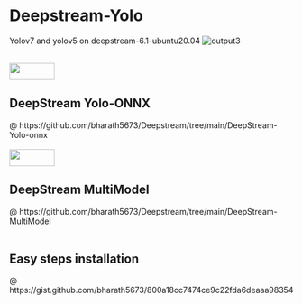 # Deepstream-Yolo

Yolov7 and yolov5 on deepstream-6.1-ubuntu20.04
![output3](https://user-images.githubusercontent.com/33729709/210166850-4169df79-6bda-46ee-8401-65117b82e918.gif)




<br>
<img src="https://media0.giphy.com/media/J19OSJKmqCyP7Mfjt1/giphy.gif" width="80" height="30" />    
<h2>DeepStream Yolo-ONNX</h2>
@ https://github.com/bharath5673/Deepstream/tree/main/DeepStream-Yolo-onnx

<br>

<br>
<img src="https://media0.giphy.com/media/J19OSJKmqCyP7Mfjt1/giphy.gif" width="80" height="30" />    
<h2>DeepStream MultiModel</h2>
@ https://github.com/bharath5673/Deepstream/tree/main/DeepStream-MultiModel

<br>

<br>
<h2>Easy steps installation</h2> @
https://gist.github.com/bharath5673/800a18cc7474ce9c22fda6deaaa98354
